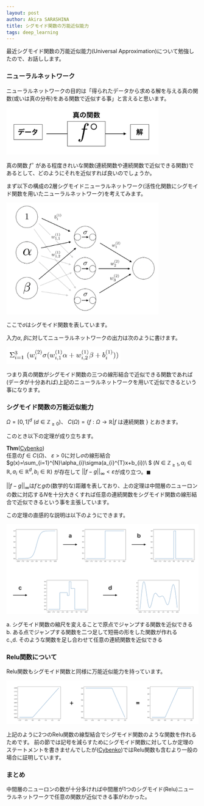 ```yaml
---
layout: post
author: Akira SARASHINA
title: シグモイド関数の万能近似能力
tags: deep_learning 
---
```


最近シグモイド関数の万能近似能力(Universal Approximation)について勉強したので、お話しします。

### ニューラルネットワーク

ニューラルネットワークの目的は「得られたデータから求める解を与える真の関数(或いは真の分布)をある関数で近似する事」と言えると思います。

<img src="/images/sarashina/image1.png" width="400">

真の関数 $f^{\circ}$ がある程度きれいな関数(連続関数や連続関数で近似できる関数)であるとして、どのようにそれを近似すれば良いのでしょうか。

まず以下の構成の2層シグモイドニューラルネットワーク(活性化関数にシグモイド関数を用いたニューラルネットワーク)を考えてみます。

<img src="/images/sarashina/image2.png" width="400">

ここで$\sigma$はシグモイド関数を表しています。

入力$\alpha$, $\beta$に対してニューラルネットワークの出力は次のように書けます。

<img src="/images/sarashina/equation1.png" width="300">
<!--
\begin{equation}
\Sigma_{i=1}^{3} \ ( w^{(2)}_{i}\sigma(w^{(1)}_{i,1}\alpha+w^{(1)}_{i,2}\beta+b^{(1)}_{i}))
\end{equation}
-->

つまり真の関数がシグモイド関数の三つの線形結合で近似できる関数であれば(データが十分あれば)上記のニューラルネットワークを用いて近似できるという事になります。

### シグモイド関数の万能近似能力

$\Omega=[0,1]^{d} \ (d\in\mathbb{Z}_{\geq 0})$、
$C(\Omega)=\{ f : \Omega \to \mathbb{R} | f$
は連続関数
$\}$
とおきます。

このとき以下の定理が成り立ちます。

__Thm__([Cybenko](http://citeseerx.ist.psu.edu/viewdoc/download?doi=10.1.1.441.7873&rep=rep1&type=pdf))  
任意の$f\in C(\Omega)$、
$\varepsilon>0$に対し$\sigma$の線形結合
$g(x)=\sum_{i=1}^{N}\alpha_{i}\sigma(a_{i}^{T}x+b_{i})\ $
$(N\in \mathbb{Z}_{\geq 1}, \alpha_{i} \in \mathbb{R}, a_{i} \in \mathbb{R}^{d}, b_{i}\in \mathbb{R})$
が存在して
$||f-g||_{\infty}<\varepsilon$が成り立つ。$\blacksquare$

$||f-g||_{\infty}$は$f$と$g$の(数学的な)距離を表しており、上の定理は中間層のニューロンの数に対応する$N$を十分大きくすれば任意の連続関数をシグモイド関数の線形結合で近似できるという事を主張しています。

この定理の直感的な説明は以下のようにできます。

<img src="/images/sarashina/flowchart.png">

a. シグモイド関数の縮尺を変えることで原点でジャンプする関数を近似できる  
b. ある点でジャンプする関数を二つ足して短冊の形をした関数が作れる  
c.,d. そのような関数を足し合わせて任意の連続関数を近似できる

### Relu関数について

Relu関数もシグモイド関数と同様に万能近似能力を持っています。

![](/images/sarashina/relu.png)

上記のように2つのRelu関数の線型結合でシグモイド関数のような関数を作れるためです。
前の節では記号を減らすためにシグモイド関数に対してしか定理のステートメントを書きませんでしたが([Cybenko](http://citeseerx.ist.psu.edu/viewdoc/download?doi=10.1.1.441.7873&rep=rep1&type=pdf))ではRelu関数も含むより一般の場合に証明しています。

### まとめ
中間層のニューロンの数が十分多ければ中間層が1つのシグモイド(Relu)ニューラルネットワークで任意の関数が近似できる事がわかった。
